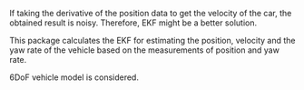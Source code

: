If taking the derivative of the position data to get the velocity of the car, the obtained result is noisy. Therefore, EKF might be a better solution. 

This package calculates the EKF for estimating the position, velocity and the yaw rate of the vehicle based on the measurements of position and yaw rate. 

6DoF vehicle model is considered.


